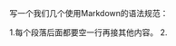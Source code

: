 写一个我们几个使用Markdown的语法规范：

1.每个段落后面都要空一行再接其他内容。
2. 

<audio src="http://yinyueyun.baidu.com//data/cloud/downloadsongfile?songIds=351035&rate=320&format=mp3">yinyue</audio>